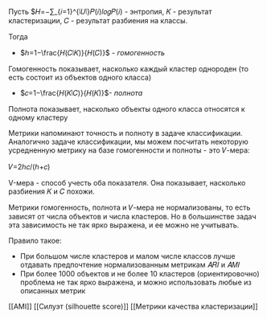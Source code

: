 

Пусть $𝐻=−∑_{𝑖=1}^{∣𝑈∣}𝑃(𝑖)𝑙𝑜𝑔𝑃(𝑖) - энтропия, 𝐾 - результат кластеризации, 𝐶 - результат разбиения на классы.

Тогда

- $ℎ=1−\frac{𝐻(𝐶∣𝐾)}{𝐻(𝐶)}$ - _гомогенность_

Гомогенность показывает, насколько каждый кластер однороден (то есть состоит из объектов одного класса)

- $𝑐=1−\frac{𝐻(𝐾∣𝐶)}{𝐻(𝐾)}$- _полнота_

Полнота показывает, насколько объекты одного класса относятся к одному кластеру

Метрики напоминают точность и полноту в задаче классификации. Аналогично задаче классификации, мы можем посчитать некоторую усредненную метрику на базе гомогенности и полноты - это 𝑉-мера:

𝑉=2ℎ𝑐/(ℎ+𝑐)

V-мера - способ учесть оба показателя. Она показывает, насколько разбиения 𝐾 и 𝐶 похожи.

Метрики гомогенность, полнота и 𝑉-мера не нормализованы, то есть зависят от числа объектов и числа кластеров. Но в большинстве задач эта зависимость не так ярко выражена, и ее можно не учитывать.

Правило такое:

- При большом числе кластеров и малом числе классов лучше отдавать предпочтение нормализованным метрикам 𝐴𝑅𝐼 и 𝐴𝑀𝐼
- При более 1000 объектов и не более 10 кластеров (ориентировочно) проблема не так ярко выражена, и можно использовать любые из описанных метрик

[[AMI]]
[[Силуэт (silhouette score)]]
[[Метрики качества кластеризации]]